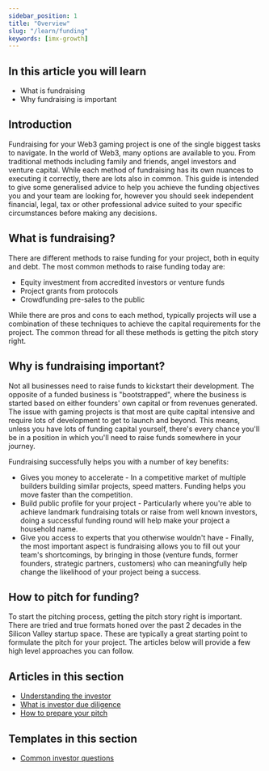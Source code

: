 ```yaml
---
sidebar_position: 1
title: "Overview"
slug: "/learn/funding"
keywords: [imx-growth]
---
```


## In this article you will learn

- What is fundraising
- Why fundraising is important

## Introduction

Fundraising for your Web3 gaming project is one of the single biggest tasks to navigate. In the world of Web3, many options are available to you. From traditional methods including family and friends, angel investors and venture capital. While each method of fundraising has its own nuances to executing it correctly, there are lots also in common. This guide is intended to give some generalised advice to help you achieve the funding objectives you and your team are looking for, however you should seek independent financial, legal, tax or other professional advice suited to your specific circumstances before making any decisions.

## What is fundraising?

There are different methods to raise funding for your project, both in equity and debt. The most common methods to raise funding today are:

- Equity investment from accredited investors or venture funds
- Project grants from protocols
- Crowdfunding pre-sales to the public

While there are pros and cons to each method, typically projects will use a combination of these techniques to achieve the capital requirements for the project. The common thread for all these methods is getting the pitch story right.

## Why is fundraising important?

Not all businesses need to raise funds to kickstart their development. The opposite of a funded business is "bootstrapped", where the business is started based on either founders' own capital or from revenues generated. The issue with gaming projects is that most are quite capital intensive and require lots of development to get to launch and beyond. This means, unless you have lots of funding capital yourself, there's every chance you'll be in a position in which you'll need to raise funds somewhere in your journey.

Fundraising successfully helps you with a number of key benefits:

- Gives you money to accelerate - In a competitive market of multiple builders building similar projects, speed matters. Funding helps you move faster than the competition.
- Build public profile for your project - Particularly where you're able to achieve landmark fundraising totals or raise from well known investors, doing a successful funding round will help make your project a household name.
- Give you access to experts that you otherwise wouldn't have - Finally, the most important aspect is fundraising allows you to fill out your team's shortcomings, by bringing in those (venture funds, former founders, strategic partners, customers) who can meaningfully help change the likelihood of your project being a success.

## How to pitch for funding?

To start the pitching process, getting the pitch story right is important. There are tried and true formats honed over the past 2 decades in the Silicon Valley startup space. These are typically a great starting point to formulate the pitch for your project. The articles below will provide a few high level approaches you can follow.

## Articles in this section 

- [Understanding the investor](understanding-the-investor)
- [What is investor due diligence](investor-due-dilligence)
- [How to prepare your pitch](how-to-prepare-your-pitch)

## Templates in this section 
- [Common investor questions](common-investor-questions)
